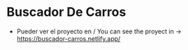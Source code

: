 # Buscador De Carros

* Pueder ver el proyecto en / You can see the proyect in -> https://buscador-carros.netlify.app/

